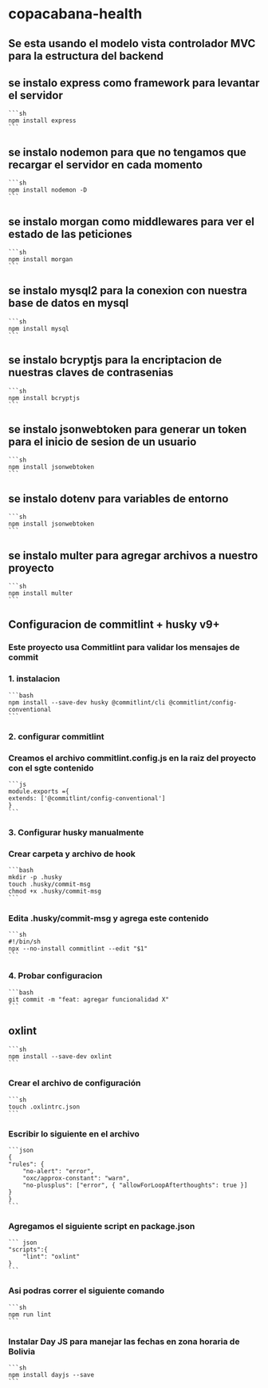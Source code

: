 # copacabana-health

## Se esta usando el modelo vista controlador MVC para la estructura del backend

## se instalo express como framework para levantar el servidor

    ```sh
    npm install express 
    ```

## se instalo nodemon para que no tengamos que recargar el servidor en cada momento

    ```sh
    npm install nodemon -D 
    ```

## se instalo morgan como middlewares para ver el estado de las peticiones

    ```sh
    npm install morgan 
    ```

## se instalo mysql2 para la conexion con nuestra base de datos en mysql

    ```sh
    npm install mysql 
    ```

## se instalo bcryptjs para la encriptacion de nuestras claves de contrasenias

    ```sh
    npm install bcryptjs 
    ```

## se instalo jsonwebtoken para generar un token para el inicio de sesion de un usuario

    ```sh
    npm install jsonwebtoken
    ```

## se instalo dotenv para variables de entorno

    ```sh
    npm install jsonwebtoken
    ```

## se instalo multer para agregar archivos a nuestro proyecto

    ```sh
    npm install multer
    ```

## Configuracion de commitlint + husky v9+

### Este proyecto usa **Commitlint** para validar los mensajes de commit

### 1. instalacion

    ```bash
    npm install --save-dev husky @commitlint/cli @commitlint/config-conventional
    ```

### 2. configurar commitlint

### Creamos el archivo commitlint.config.js en la raiz del proyecto con el sgte contenido

    ```js
    module.exports ={
    extends: ['@commitlint/config-conventional']
    }
    ```

### 3. Configurar husky manualmente

### Crear carpeta y archivo de hook

    ```bash
    mkdir -p .husky
    touch .husky/commit-msg
    chmod +x .husky/commit-msg
    ```

### Edita .husky/commit-msg y agrega este contenido

    ```sh
    #!/bin/sh
    npx --no-install commitlint --edit "$1"
    ```

### 4. Probar configuracion

    ```bash
    git commit -m "feat: agregar funcionalidad X"
    ```

## oxlint

    ```sh
    npm install --save-dev oxlint
    ``` 

### Crear el archivo de configuración

    ```sh
    touch .oxlintrc.json
    ```

### Escribir lo siguiente en el archivo

    ```json
    {
    "rules": {
        "no-alert": "error",
        "oxc/approx-constant": "warn",
        "no-plusplus": ["error", { "allowForLoopAfterthoughts": true }]
    }
    }
    ```

### Agregamos el siguiente script en package.json

    ``` json 
    "scripts":{
        "lint": "oxlint"
    }
    ```

### Asi podras correr el siguiente comando

    ```sh
    npm run lint
    ```

### Instalar Day JS para manejar las fechas en zona horaria de Bolivia

    ```sh
    npm install dayjs --save
    ```
